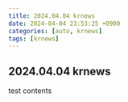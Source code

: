 ```yaml
---
title: 2024.04.04 krnews
date: 2024-04-04 23:53:25 +0900
categories: [auto, krnews]
tags: [krnews]
---
```


## 2024.04.04 krnews

test contents